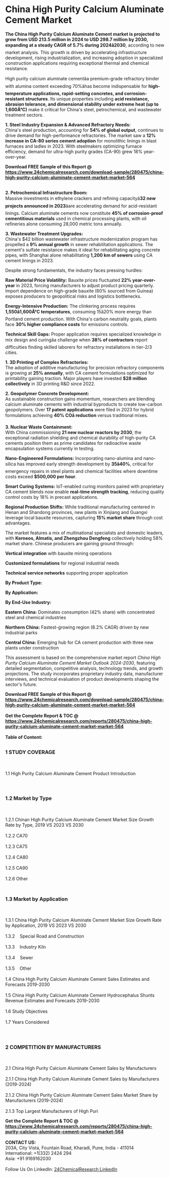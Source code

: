 <h1>China High Purity Calcium Aluminate Cement Market</h1><p><strong>The China High Purity Calcium Aluminate Cement market is projected to grow from USD 213.5 million in 2024 to USD 298.7 million by 2030, expanding at a steady CAGR of 5.7% during 2024â2030</strong>, according to new market analysis. This growth is driven by accelerating infrastructure development, rising industrialization, and increasing adoption in specialized construction applications requiring exceptional thermal and chemical resistance.</p><p>High purity calcium aluminate cementâa premium-grade refractory binder with alumina content exceeding 70%âhas become indispensable for <strong>high-temperature applications, rapid-setting concretes, and corrosion-resistant structures</strong>. Its unique properties including <strong>acid resistance, abrasion tolerance, and dimensional stability under extreme heat (up to 1,600Â°C)</strong> make it critical for China's steel, petrochemical, and wastewater treatment sectors.</p><p><strong>1. Steel Industry Expansion &amp; Advanced Refractory Needs:</strong><br>
China's steel production, accounting for <strong>54% of global output</strong>, continues to drive demand for high-performance refractories. The market saw a <strong>12% increase in CA-80 series cement adoption</strong> for monolithic linings in blast furnaces and ladles in 2023. With steelmakers optimizing furnace efficiency, demand for ultra-high purity grades (CA-90) grew 18% year-over-year.</p><div><b>Download FREE Sample of this Report @ 
            <a href="https://www.24chemicalresearch.com/download-sample/280475/china-high-purity-calcium-aluminate-cement-market-market-564">
            https://www.24chemicalresearch.com/download-sample/280475/china-high-purity-calcium-aluminate-cement-market-market-564</a></b></div><br><p><strong>2. Petrochemical Infrastructure Boom:</strong><br>
Massive investments in ethylene crackers and refining capacityâ<strong>32 new projects announced in 2023</strong>âare accelerating demand for acid-resistant linings. Calcium aluminate cements now constitute <strong>45% of corrosion-proof cementitious materials</strong> used in chemical processing plants, with oil refineries alone consuming 28,000 metric tons annually.</p><p><strong>3. Wastewater Treatment Upgrades:</strong><br>
China's $42 billion wastewater infrastructure modernization program has propelled a <strong>9% annual growth</strong> in sewer rehabilitation applications. The cement's sulfate resistance makes it ideal for rehabilitating aging concrete pipes, with Shanghai alone rehabilitating <strong>1,200 km of sewers</strong> using CA cement linings in 2023.</p><p>Despite strong fundamentals, the industry faces pressing hurdles:</p><p><strong>Raw Material Price Volatility:</strong> Bauxite prices fluctuated <strong>22% year-over-year</strong> in 2023, forcing manufacturers to adjust product pricing quarterly. Import dependence on high-grade bauxite (60% sourced from Guinea) exposes producers to geopolitical risks and logistics bottlenecks.</p><p><strong>Energy-Intensive Production:</strong> The clinkering process requires <strong>1,550â1,600Â°C temperatures</strong>, consuming 15â20% more energy than Portland cement production. With China's carbon neutrality goals, plants face <strong>30% higher compliance costs</strong> for emissions controls.</p><p><strong>Technical Skill Gaps:</strong> Proper application requires specialized knowledge in mix design and curingâa challenge when <strong>38% of contractors</strong> report difficulties finding skilled laborers for refractory installations in tier-2/3 cities.</p><p><strong>1. 3D Printing of Complex Refractories:</strong><br>
The adoption of additive manufacturing for precision refractory components is growing at <strong>25% annually</strong>, with CA cement formulations optimized for printability gaining traction. Major players have invested <strong>$28 million collectively</strong> in 3D printing R&amp;D since 2022.</p><p><strong>2. Geopolymer Concrete Development:</strong><br>
As sustainable construction gains momentum, researchers are blending calcium aluminate cements with industrial byproducts to create low-carbon geopolymers. Over <strong>17 patent applications</strong> were filed in 2023 for hybrid formulations achieving <strong>40% COâ reduction</strong> versus traditional mixes.</p><p><strong>3. Nuclear Waste Containment:</strong><br>
With China commissioning <strong>21 new nuclear reactors by 2030</strong>, the exceptional radiation shielding and chemical durability of high-purity CA cements position them as prime candidates for radioactive waste encapsulation systems currently in testing.</p><p><strong>Nano-Engineered Formulations:</strong> Incorporating nano-alumina and nano-silica has improved early strength development by <strong>35â40%</strong>, critical for emergency repairs in steel plants and chemical facilities where downtime costs exceed <strong>$500,000 per hour</strong>.</p><p><strong>Smart Curing Systems:</strong> IoT-enabled curing monitors paired with proprietary CA cement blends now enable <strong>real-time strength tracking</strong>, reducing quality control costs by 18% in precast applications.</p><p><strong>Regional Production Shifts:</strong> While traditional manufacturing centered in Henan and Shandong provinces, new plants in Xinjiang and Guangxi leverage local bauxite resources, capturing <strong>15% market share</strong> through cost advantages.</p><p>The market features a mix of multinational specialists and domestic leaders, with <strong>Kerneos, Almatis, and Zhengzhou Dengfeng</strong> collectively holding 58% market share. Chinese producers are gaining ground through:</p><p><strong>Vertical integration</strong> with bauxite mining operations</p><p><strong>Customized formulations</strong> for regional industrial needs</p><p><strong>Technical service networks</strong> supporting proper application</p><p><strong>By Product Type:</strong></p><p><strong>By Application:</strong></p><p><strong>By End-Use Industry:</strong></p><p><strong>Eastern China:</strong> Dominates consumption (42% share) with concentrated steel and chemical industries</p><p><strong>Northern China:</strong> Fastest-growing region (8.2% CAGR) driven by new industrial parks</p><p><strong>Central China:</strong> Emerging hub for CA cement production with three new plants under construction</p><p>This assessment is based on the comprehensive market report <em>China High Purity Calcium Aluminate Cement Market Outlook 2024-2030</em>, featuring detailed segmentation, competitive analysis, technology trends, and growth projections. The study incorporates proprietary industry data, manufacturer interviews, and technical evaluation of product developments shaping the sector's future.</p><div><b>Download FREE Sample of this Report @ 
            <a href="https://www.24chemicalresearch.com/download-sample/280475/china-high-purity-calcium-aluminate-cement-market-market-564">
            https://www.24chemicalresearch.com/download-sample/280475/china-high-purity-calcium-aluminate-cement-market-market-564</a></b></div><br><div><b>Get the Complete Report & TOC @ 
            <a href="https://www.24chemicalresearch.com/reports/280475/china-high-purity-calcium-aluminate-cement-market-market-564">
            https://www.24chemicalresearch.com/reports/280475/china-high-purity-calcium-aluminate-cement-market-market-564</a></b></div><br>
            <b>Table of Content:</b><p><h2><span style="font-size:16px"><strong>1 STUDY COVERAGE</strong></span></h2><br />
<p>1.1 High Purity Calcium Aluminate Cement Product Introduction</p><br />
<h2><span style="font-size:16px"><strong>1.2 Market by Type</strong></span></h2><br />
<p>1.2.1 Chinan High Purity Calcium Aluminate Cement Market Size Growth Rate by Type, 2019 VS 2023 VS 2030<br /><br />
1.2.2 CA70&nbsp;&nbsp; &nbsp;<br /><br />
1.2.3 CA75<br /><br />
1.2.4 CA80<br /><br />
1.2.5 CA90<br /><br />
1.2.6 Other<br /><br />
<h2><span style="font-size:16px"><strong>1.3 Market by Application</strong></span></h2><br />
<p>1.3.1 China High Purity Calcium Aluminate Cement Market Size Growth Rate by Application, 2019 VS 2023 VS 2030<br /><br />
1.3.2&nbsp;&nbsp; &nbsp;Special Road and Construction<br /><br />
1.3.3&nbsp;&nbsp; &nbsp;Industry Kiln<br /><br />
1.3.4&nbsp;&nbsp; &nbsp;Sewer<br /><br />
1.3.5&nbsp;&nbsp; &nbsp;Other<br /><br />
1.4 China High Purity Calcium Aluminate Cement Sales Estimates and Forecasts 2019-2030<br /><br />
1.5 China High Purity Calcium Aluminate Cement Hydrocephalus Shunts Revenue Estimates and Forecasts 2019-2030<br /><br />
1.6 Study Objectives<br /><br />
1.7 Years Considered</p><br />
<h2><span style="font-size:16px"><strong>2 COMPETITION BY MANUFACTURERS</strong></span></h2><br />
<p>2.1 China High Purity Calcium Aluminate Cement Sales by Manufacturers<br /><br />
2.1.1 China High Purity Calcium Aluminate Cement Sales by Manufacturers (2019-2024)<br /><br />
2.1.2 China High Purity Calcium Aluminate Cement Sales Market Share by Manufacturers (2019-2024)<br /><br />
2.1.3 Top Largest Manufacturers of High Puri</p><div><b>Get the Complete Report & TOC @ 
            <a href="https://www.24chemicalresearch.com/reports/280475/china-high-purity-calcium-aluminate-cement-market-market-564">
            https://www.24chemicalresearch.com/reports/280475/china-high-purity-calcium-aluminate-cement-market-market-564</a></b></div><br><b>CONTACT US:</b><br>
            203A, City Vista, Fountain Road, Kharadi, Pune, India - 411014<br>
            International: +1(332) 2424 294<br>
            Asia: +91 9169162030 <br><br>
            Follow Us On LinkedIn: <a href="https://www.linkedin.com/company/24chemicalresearch/">24ChemicalResearch LinkedIn</a>